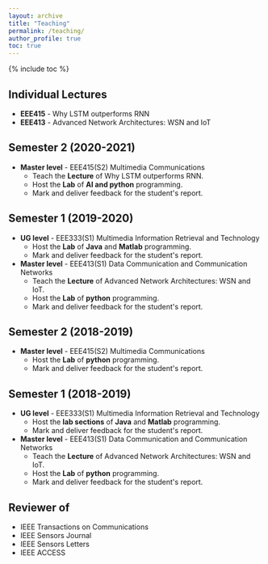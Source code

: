 ```yaml
---
layout: archive
title: "Teaching"
permalink: /teaching/
author_profile: true
toc: true
---
```

{% include toc %}

## Individual Lectures
* **EEE415** - Why LSTM outperforms RNN
* **EEE413** - Advanced Network Architectures: WSN and IoT

## Semester 2 (2020-2021)
* **Master level** - EEE415(S2) Multimedia Communications
	* Teach the **Lecture** of Why LSTM outperforms RNN.
	* Host the **Lab** of **AI and python** programming.
	* Mark and deliver feedback for the student's report.

## Semester 1 (2019-2020)
* **UG level** - EEE333(S1) Multimedia Information Retrieval and Technology
	* Host the **Lab** of **Java** and **Matlab** programming.
	* Mark and deliver feedback for the student's report.
* **Master level** - EEE413(S1) Data Communication and Communication Networks
	* Teach the **Lecture** of Advanced Network Architectures: WSN and IoT.
	* Host the **Lab** of **python** programming.
	* Mark and deliver feedback for the student's report.

## Semester 2 (2018-2019)
* **Master level** - EEE415(S2) Multimedia Communications
	* Host the **Lab** of **python** programming.
	* Mark and deliver feedback for the student's report.

## Semester 1 (2018-2019)
* **UG level** - EEE333(S1) Multimedia Information Retrieval and Technology
	* Host the **lab sections** of **Java** and **Matlab** programming.
	* Mark and deliver feedback for the student's report.
* **Master level** - EEE413(S1) Data Communication and Communication Networks
	* Teach the **Lecture** of Advanced Network Architectures: WSN and IoT.
	* Host the **Lab** of **python** programming.
	* Mark and deliver feedback for the student's report.

## Reviewer of
* IEEE Transactions on Communications
* IEEE Sensors Journal
* IEEE Sensors Letters
* IEEE ACCESS